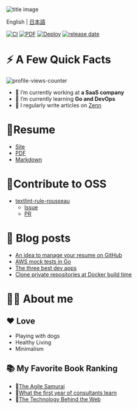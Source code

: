 ![title image](image/title_img.gif)

English | [日本語](README.md)

[![CI](https://github.com/ryo-funaba/ryo-funaba/actions/workflows/ci.yml/badge.svg)](https://github.com/ryo-funaba/ryo-funaba/actions/workflows/ci.yml)
[![PDF](https://github.com/ryo-funaba/ryo-funaba/actions/workflows/release-pdf.yml/badge.svg)](https://github.com/ryo-funaba/ryo-funaba/actions/workflows/release-pdf.yml)
[![Deploy](https://github.com/ryo-funaba/ryo-funaba/actions/workflows/pages/pages-build-deployment/badge.svg)](https://github.com/ryo-funaba/ryo-funaba/actions/workflows/pages/pages-build-deployment)
[![release date](https://img.shields.io/github/release-date/ryo-funaba/ryo-funaba?color=blue&logo=github)](https://github.com/ryo-funaba/ryo-funaba/releases)

# ⚡️ A Few Quick Facts

![profile-views-counter](https://komarev.com/ghpvc/?username=ryo-funaba&label=view_count&color=0e75b6&style=flat)

- 💼 I’m currently working at **a SaaS company**
- 🌱 I’m currently learning **Go and DevOps**
- 📘 I regularly write articles on [Zenn](https://zenn.dev/ryo_f)

# 📝Resume

- [Site](https://ryo-funaba.github.io/ryo-funaba/)
- [PDF](https://github.com/ryo-funaba/ryo-funaba/releases)
- [Markdown](https://github.com/ryo-funaba/ryo-funaba/blob/main/docs/README.md?plain=1)

# 🌟Contribute to OSS

- [textlint-rule-rousseau](https://github.com/textlint-rule/textlint-rule-rousseau)
  - [Issue](https://github.com/textlint-rule/textlint-rule-rousseau/issues/8)
  - [PR](https://github.com/textlint-rule/textlint-rule-rousseau/pull/10)

# 📘 Blog posts

- [An idea to manage your resume on GitHub](https://zenn.dev/ryo_f/articles/2f925f621e6d99)
- [AWS mock tests in Go](https://zenn.dev/ryo_f/articles/9714348cc2483b)
- [The three best dev apps](https://zenn.dev/ryo_f/articles/f63b0bffe2eb77)
- [Clone private repositories at Docker build time](https://zenn.dev/ryo_f/articles/27f223203481ef)

# 💁‍♂️ About me

## ❤️ Love

- Playing with dogs
- Healthy Living
- Minimalism

## 📚 My Favorite Book Ranking

- 🥇[The Agile Samurai](https://www.amazon.co.jp/dp/4274068560)
- 🥈[What the first year of consultants learn](https://www.amazon.co.jp/dp/B00MA671WW)
- 🥉[The Technology Behind the Web](https://www.amazon.co.jp/dp/B07JK7FZH2)
